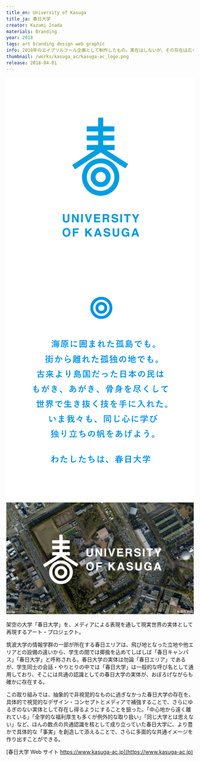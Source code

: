 ```yaml
---
title_en: University of Kasuga
title_ja: 春日大学
creator: Kazumi Inada
materials: Branding
year: 2018
tags: art branding design web graphic
info: 2018年のエイプリルフール企画として制作したもの。実在はしないが、その存在は広く信じられている。
thumbnail: /works/kasuga_ac/kasuga-ac_logo.png
release: 2018-04-01
---
```


![](/works/kasuga_ac/kasuga-ac_logo.png)
![](/works/kasuga_ac/kasuga-ac_message.png)
![](/works/kasuga_ac/kasuga-ac_promo.jpg)

架空の大学「春日大学」を、メディアによる表現を通して現実世界の実体として再現するアート・プロジェクト。

筑波大学の情報学群の一部が所在する春日エリアは、飛び地となった立地や他エリアとの設備の違いから、学生の間では揶揄を込めてしばしば「春日キャンパス」「春日大学」と呼称される。春日大学の実体は勿論「春日エリア」であるが、学生同士の会話・やりとりの中では「春日大学」は一般的な呼び名として通用しており、そこには共通の認識としての春日大学の実体が、おぼろげながらも確かに存在する。

この取り組みでは、抽象的で非視覚的なものに過ぎなかった春日大学の存在を、具体的で視覚的なデザイン・コンセプトとメディアで補強することで、さらにゆるぎのない実体として存在し得るようにすることを狙った。「中心地から遠く離れている」「全学的な福利厚生も多くが例外的な取り扱い」「同じ大学とは思えない」など、ほんの数点の共通認識を核として成り立っていた春日大学に、より豊かで具体的な「事実」を創造して添えることで、さらに多面的な共通イメージを作り出すことができる。

[春日大学 Web サイト https://www.kasuga-ac.jp](https://www.kasuga-ac.jp)
